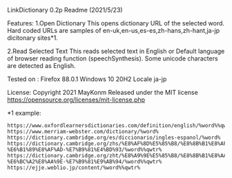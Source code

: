 LinkDictionary 0.2p Readme (2021/5/23)

Features:
1.Open Dictionary
This opens dictionary URL of the selected word. Hard coded URLs are samples of en-uk,en-us,es-es,zh-hans,zh-hant,ja-jp dicitonary sites*1.

2.Read Selected Text
This reads selected text in English or Default language of browser reading function (speechSynthesis). Some unicode characters are detected as English.


Tested on :
Firefox 88.0.1
Windows 10 20H2
Locale ja-jp


License:
Copyright 2021 MayKonm Released under the MIT license https://opensource.org/licenses/mit-license.php



*1 example:
```
https://www.oxfordlearnersdictionaries.com/definition/english/%word%%qwtr%** 
https://www.merriam-webster.com/dictionary/%word% 
https://dictionary.cambridge.org/es/diccionario/ingles-espanol/%word% 
https://dictionary.cambridge.org/zhs/%E8%AF%8D%E5%85%B8/%E8%8B%B1%E8%AF%AD-%E6%B1%89%E8%AF%AD-%E7%B9%81%E4%BD%93/%word%%qwtr% 
https://dictionary.cambridge.org/zht/%E8%A9%9E%E5%85%B8/%E8%8B%B1%E8%AA%9E-%E6%BC%A2%E8%AA%9E-%E7%B9%81%E9%AB%94/%word%%qwtr% 
https://ejje.weblio.jp/content/%word%%qwtr%
```
